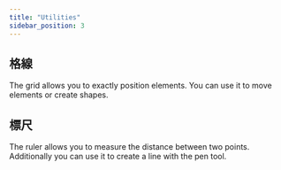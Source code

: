 ```yaml
---
title: "Utilities"
sidebar_position: 3
---
```


## 格線

The grid allows you to exactly position elements. You can use it to move elements or create shapes.

## 標尺

The ruler allows you to measure the distance between two points. Additionally you can use it to create a line with the pen tool.
